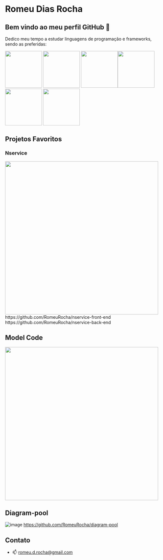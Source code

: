 
# Romeu Dias Rocha

## Bem vindo ao meu perfil GitHub 👋

Dedico meu tempo a estudar linguagens de programação e frameworks, sendo as preferidas:

 <img src="https://cdn.jsdelivr.net/gh/devicons/devicon/icons/java/java-original.svg"  width="120px"/> <img src="https://cdn.jsdelivr.net/gh/devicons/devicon/icons/spring/spring-original.svg"  width="120px"/>   <img src="https://cdn.jsdelivr.net/gh/devicons/devicon/icons/javascript/javascript-original.svg" width="120px"/><img src="https://cdn.jsdelivr.net/gh/devicons/devicon/icons/nodejs/nodejs-original.svg" width="120px"/>   <img src="https://cdn.jsdelivr.net/gh/devicons/devicon/icons/react/react-original.svg" width="120px"/> <img src="https://cdn.jsdelivr.net/gh/devicons/devicon/icons/vuejs/vuejs-original.svg" width="120px"/>
          
## Projetos Favoritos

### Nservice
<img src="https://user-images.githubusercontent.com/62400878/221379825-eb14e159-0c01-4aed-a1a8-0cb45a969d7f.png" width="500px"/>
https://github.com/RomeuRocha/nservice-front-end  https://github.com/RomeuRocha/nservice-back-end

## Model Code
<img src="https://user-images.githubusercontent.com/62400878/221380013-b8872c16-e9c3-468d-ba34-3dfbca127f41.png" width="500px"/>


## Diagram-pool
![image](https://github.com/user-attachments/assets/4537a612-e051-41f6-af3c-eb347393b137)
https://github.com/RomeuRocha/diagram-pool

## Contato

- 📫 romeu.d.rocha@gmail.com


